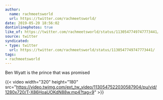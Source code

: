 ```yaml
---
author:
  name: rachmeetsworld
  url: https://twitter.com/rachmeetsworld/
date: 2019-05-20 18:56:02
dontinlinephotos: true
like_of: https://twitter.com/rachmeetsworld/status/1130547749747773441/
source: twitter
syndicated:
- type: twitter
  url: https://twitter.com/rachmeetsworld/status/1130547749747773441/
tags:
- rachmeetsworld
---
```


Ben Wyatt is the prince that was promised 

{{< video width="320" height="180" src="https://video.twimg.com/ext_tw_video/1130547522030587904/pu/vid/1280x720/T-X86HoaUOKdN88w.mp4?tag=9" >}}